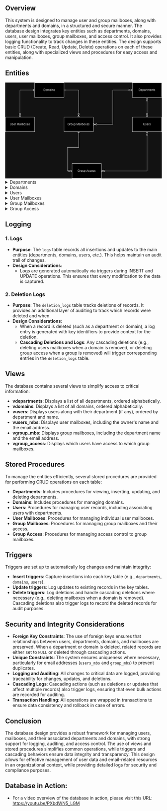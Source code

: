 ## Overview

This system is designed to manage user and group mailboxes, along with departments and domains, in a structured and secure manner. The database design integrates key entities such as departments, domains, users, user mailboxes, group mailboxes, and access control. It also provides logging functionality to track changes in these entities. The design supports basic CRUD (Create, Read, Update, Delete) operations on each of these entities, along with specialized views and procedures for easy access and manipulation.

## Entities

<center>
  <img src="images/ER_Diagram.png" alt="ER Diagram" width="600">
</center>


<details>
  <summary> Departments </summary>
  <ul>
    <li><strong>Purpose</strong>:
        <ul>
        <li>The <code>departments</code> table represents organizational divisions within the company, such as HR, IT, Finance, etc.</li>
        </ul>
    </li>
    <li><strong>Key Attributes</strong>:
      <ul>
        <li><code>id</code>: Unique identifier for the department.</li>
        <li><code>department</code>: The name of the department (e.g., HR, IT).</li>
      </ul>
    </li>
    <li><strong>Design Considerations</strong>:
      <ul>
        <li>The <code>id</code> is the primary key, and <code>department</code> is unique to ensure no duplicates.</li>
        <li>Deletions are logged in the <code>deletion_logs</code> table for auditing.</li>
        <li><strong>Cascading Deletions</strong>: When a department is deleted, any associated users (via <code>department_id</code>) are updated by setting their <code>department_id</code> to <code>NULL</code>. This ensures the system maintains integrity, even when departments are removed.</li>
      </ul>
    </li>
  </ul>
</details>

<details>
  <summary> Domains </summary>
  <ul>
    <li><strong>Purpose</strong>:
      <ul>
        <li>The <code>domains</code> table stores information about email domains, like "company.com" or "organization.org", which are linked to user and group mailboxes.</li>
      </ul>
    </li>
    <li><strong>Key Attributes</strong>:
      <ul>
        <li><code>id</code>: Unique identifier for the domain.</li>
        <li><code>domain</code>: The domain name (e.g., company.com).</li>
      </ul>
    </li>
    <li><strong>Design Considerations</strong>:
      <ul>
        <li>Each domain is uniquely identified by <code>domain</code>, which is constrained to prevent duplication.</li>
        <li><strong>Cascading Deletions</strong>: When a domain is deleted, the associated user mailboxes <code>users_mbs</code> and group mailboxes <code>group_mbs</code> — which in turn also triggers cascade deletions for group access <code>group_access</code> — are also deleted. This cascading behavior ensures that any data linked to the domain is removed.</li>
      </ul>
    </li>
  </ul>
</details>

<details>
  <summary> Users </summary>
  <ul>
    <li><strong>Purpose</strong>:
      <ul>
        <li>The <code>users</code> table stores information about individual employees, including their first and last names, and links them to a department.</li>
      </ul>
    </li>
    <li><strong>Key Attributes</strong>:
      <ul>
        <li><code>id</code>: Unique identifier for the user.</li>
        <li><code>first_name</code>, <code>last_name</code>: Personal details of the user.</li>
        <li><code>department_id</code>: Foreign key to the `departments` table.</li>
      </ul>
    </li>
    <li><strong>Design Considerations</strong>:
      <ul>
        <li>Users are linked to departments via a foreign key (<code>department_id</code>), which helps organize the user base.</li>
        <li><strong>Cascading Deletions</strong>: When a department is deleted or updated, users are affected accordingly (i.e., setting <code>department_id</code> to <code>NULL</code> if a department is deleted).</li>
      </ul>
    </li>
  </ul>
</details>

<details>
  <summary> User Mailboxes </summary>
  <ul>
    <li><strong>Purpose</strong>:
      <ul>
        <li>The <code>users_mbs</code> table stores individual user email addresses, linking them to a specific domain and user, along with their password.</li>
      </ul>
    </li>
    <li><strong>Key Attributes</strong>:
      <ul>
        <li><code>id</code>: Unique identifier for the mailbox.</li>
        <li><code>username</code>: The username part of the email address (e.g., jdoe).</li>
        <li><code>domain_id</code>: Foreign key to the `domains` table.</li>
        <li><code>owner_id</code>: Foreign key to the `users` table, indicating the user to whom the mailbox belongs.</li>
        <li><code>password</code>: The password for accessing the mailbox.</li>
      </ul>
    </li>
    <li><strong>Design Considerations</strong>:
      <ul>
        <li><code>username</code> and <code>domain_id</code> together form a unique constraint to ensure no duplicate mailboxes.</li>
        <li><strong>Cascading Deletions</strong>: Deleting a user or a domain will trigger cascading deletions on the associated user mailboxes, ensuring that all mailboxes linked to that user or domain are removed.</li>
      </ul>
    </li>
  </ul>
</details>

<details>
  <summary> Group Mailboxes </summary>
  <ul>
    <li><strong>Purpose</strong>:
      <ul>
        <li>The <code>group_mbs</code> table stores email addresses for group mailboxes, which are typically used by departments or teams.</li>
      </ul>
    </li>
    <li><strong>Key Attributes</strong>:
      <ul>
        <li><code>id</code>: Unique identifier for the group mailbox.</li>
        <li><code>group_username</code>: The group email address (e.g., support).</li>
        <li><code>domain_id</code>: Foreign key to the `domains` table.</li>
        <li><code>department_id</code>: Foreign key to the `departments` table, linking the group mailbox to a specific department.</li>
        <li><code>password</code>: The password for accessing the group mailbox.</li>
      </ul>
    </li>
    <li><strong>Design Considerations</strong>:
      <ul>
        <li>Similar to user mailboxes, <code>group_username</code> and <code>domain_id</code> form a unique constraint.</li>
        <li><strong>Cascading Deletions</strong>: When a domain is deleted, any associated group mailboxes are deleted. This ensures that no orphaned group mailboxes remain in the system after the deletion of a domain. When a group mailbox is deleted, cascading deletions occur on the <code>group_access</code> table.</li>
      </ul>
    </li>
  </ul>
</details>

<details>
  <summary> Group Access </summary>
  <ul>
    <li><strong>Purpose</strong>:
      <ul>
        <li>The <code>group_access</code> table tracks which users have access to which group mailboxes and provides additional security with an optional password for each user-group pair.</li>
      </ul>
    </li>
    <li><strong>Key Attributes</strong>:
      <ul>
        <li><code>id</code>: Unique identifier for the group access record.</li>
        <li><code>user_id</code>: Foreign key to the `users` table, indicating the user.</li>
        <li><code>group_mb_id</code>: Foreign key to the `group_mbs` table, indicating the group mailbox.</li>
        <li><code>app_password</code>: Optional password for accessing the group mailbox.</li>
      </ul>
    </li>
    <li><strong>Design Considerations</strong>:
      <ul>
        <li>The combination of <code>user_id</code> and <code>group_mb_id</code> must be unique, ensuring that a user can only have one access record per group mailbox.</li>
        <li><strong>Cascading Deletions</strong>: If a group mailbox is deleted (whether directly or via a cascading deletion), the related records in the <code>group_access</code> table are automatically deleted to maintain integrity.</li>
      </ul>
    </li>
  </ul>
</details>

## Logging

### 1. **Logs**
- **Purpose**: The `logs` table records all insertions and updates to the main entities (departments, domains, users, etc.). This helps maintain an audit trail of changes.
- **Design Considerations**:
  - Logs are generated automatically via triggers during INSERT and UPDATE operations. This ensures that every modification to the data is captured.

### 2. **Deletion Logs**
- **Purpose**: The `deletion_logs` table tracks deletions of records. It provides an additional layer of auditing to track which records were deleted and when.
- **Design Considerations**:
  - When a record is deleted (such as a department or domain), a log entry is generated with key identifiers to provide context for the deletion.
  - **Cascading Deletions and Logs**: Any cascading deletions (e.g., deleting users mailboxes when a domain is removed, or deleting group access when a group is removed) will trigger corresponding entries in the `deletion_logs` table.

## Views

The database contains several views to simplify access to critical information:
- **vdepartments**: Displays a list of all departments, ordered alphabetically.
- **vdomains**: Displays a list of all domains, ordered alphabetically.
- **vusers**: Displays users along with their department (if any), ordered by department and name.
- **vusers_mbs**: Displays user mailboxes, including the owner's name and the email address.
- **vgroup_mbs**: Displays group mailboxes, including the department name and the email address.
- **vgroup_access**: Displays which users have access to which group mailboxes.

## Stored Procedures

To manage the entities efficiently, several stored procedures are provided for performing CRUD operations on each table:
- **Departments**: Includes procedures for viewing, inserting, updating, and deleting departments.
- **Domains**: Includes procedures for managing domains.
- **Users**: Procedures for managing user records, including associating users with departments.
- **User Mailboxes**: Procedures for managing individual user mailboxes.
- **Group Mailboxes**: Procedures for managing group mailboxes and their access.
- **Group Access**: Procedures for managing access control to group mailboxes.

## Triggers

Triggers are set up to automatically log changes and maintain integrity:
- **Insert triggers**: Capture insertions into each key table (e.g., `departments`, `domains`, `users`).
- **Update triggers**: Log updates to existing records in the key tables.
- **Delete triggers**: Log deletions and handle cascading deletions where necessary (e.g., deleting mailboxes when a domain is removed). Cascading deletions also trigger logs to record the deleted records for audit purposes.

## Security and Integrity Considerations

- **Foreign Key Constraints**: The use of foreign keys ensures that relationships between users, departments, domains, and mailboxes are preserved. When a department or domain is deleted, related records are either set to `NULL` or deleted through cascading actions.
- **Unique Constraints**: The system ensures uniqueness where necessary, particularly for email addresses (`users_mbs` and `group_mbs`) to prevent duplicates.
- **Logging and Auditing**: All changes to critical data are logged, providing traceability for changes, updates, and deletions.
- **Cascading Logs**: Cascading actions (such as deletions or updates that affect multiple records) also trigger logs, ensuring that even bulk actions are recorded for auditing.
- **Transaction Handling**: All operations are wrapped in transactions to ensure data consistency and rollback in case of errors.

## Conclusion

The database design provides a robust framework for managing users, mailboxes, and their associated departments and domains, with strong support for logging, auditing, and access control. The use of views and stored procedures simplifies common operations, while triggers and cascading behaviors ensure data integrity and transparency. This design allows for effective management of user data and email-related resources in an organizational context, while providing detailed logs for security and compliance purposes.

## Database in Action:

- For a video overview of the database in action, please visit this URL: https://youtu.be/PXbdWN5_LGM
